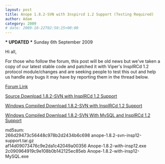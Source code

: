 ```yaml
---
layout: post
title: Anope 1.8.2-SVN with Inspircd 1.2 Support (Testing Required)
author: Adam
category: 2009
# date: 2009-10-22T02:50:25+00:00
---
```


<!--
BEGIN SUMMARY
<b>* UPDATED *</b> Sunday 6th September 2009

Hi all,

For those who follow the forum, this post will be old news but we've taken a copy of our latest stable code and patched it with Viper's InspIRCd 1.2 protocol module/changes and are seeking people to test this out and help us handle any bugs it may have by reporting them in the thread below.

<a href="https://forum.anope.org/index.php?topic=2793.25">Forum Link</a><br/>

<a href="https://www.anope.org/downloads/anope-1.8.2-svn-insp12-support.tar.gz">Source Download 1.8.2-SVN with InspIRCd 1.2 Support</a><br/>

<a href="https://www.anope.org/downloads/Anope-1.8.2-with-insp12.exe">Windows Compiled Download 1.8.2-SVN with InspIRCd 1.2 Support</a><br/>

<a href="https://www.anope.org/downloads/Anope-1.8.2-with-insp12-MySQL.exe">Windows Compiled Download 1.8.2-SVN With MySQL and InspIRCd 1.2 Support</a><br/>

md5sum:
<br/>
266d29473c56448c978b2d2434b6c698  anope-1.8.2-svn-insp12-support.tar.gz
<br/>
af14d09073476c9e2da1c42049a00356  Anope-1.8.2-with-insp12.exe
<br/>
2c090964919c9e108b0b142125ec85eb  Anope-1.8.2-with-insp12-MySQL.exe
END SUMMARY
-->

<b>* UPDATED *</b> Sunday 6th September 2009

Hi all,

For those who follow the forum, this post will be old news but we've taken a copy of our latest stable code and patched it with Viper's InspIRCd 1.2 protocol module/changes and are seeking people to test this out and help us handle any bugs it may have by reporting them in the thread below.

<a href="https://forum.anope.org/index.php?topic=2793.25">Forum Link</a><br/>

<a href="https://www.anope.org/downloads/Anope%201.8.2-fixed-inspircd12/anope-1.8.2-svn-insp12-support.tar.gz">Source Download 1.8.2-SVN with InspIRCd 1.2 Support</a><br/>

<a href="https://www.anope.org/downloads/Anope%201.8.2-fixed-inspircd12/Anope-1.8.2-with-insp12.exe">Windows Compiled Download 1.8.2-SVN with InspIRCd 1.2 Support</a><br/>

<a href="https://www.anope.org/downloads/Anope%201.8.2-fixed-inspircd12/Anope-1.8.2-with-insp12-MySQL.exe">Windows Compiled Download 1.8.2-SVN With MySQL and InspIRCd 1.2 Support</a><br/>

md5sum:
<br/>
266d29473c56448c978b2d2434b6c698  anope-1.8.2-svn-insp12-support.tar.gz
<br/>
af14d09073476c9e2da1c42049a00356  Anope-1.8.2-with-insp12.exe
<br/>
2c090964919c9e108b0b142125ec85eb  Anope-1.8.2-with-insp12-MySQL.exe
